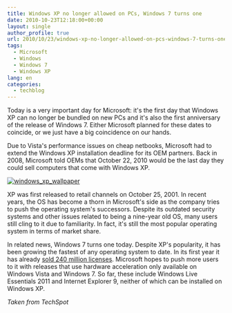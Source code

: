 ```yaml
---
title: Windows XP no longer allowed on PCs, Windows 7 turns one
date: 2010-10-23T12:18:00+00:00
layout: single
author_profile: true
url: 2010/10/23/windows-xp-no-longer-allowed-on-pcs-windows-7-turns-one/
tags:
  - Microsoft
  - Windows
  - Windows 7
  - Windows XP
lang: en
categories: 
  - techblog
---
```

Today is a very important day for Microsoft: it's the first day that Windows XP can no longer be bundled on new PCs and it's also the first anniversary of the release of Windows 7. Either Microsoft planned for these dates to coincide, or we just have a big coincidence on our hands. 

Due to Vista's performance issues on cheap netbooks, Microsoft had to extend the Windows XP installation deadline for its OEM partners. Back in 2008, Microsoft told OEMs that October 22, 2010 would be the last day they could sell computers that come with Windows XP.

[![windows_xp_wallpaper](http://lh3.ggpht.com/_vaUVXcmC3OI/TMLLnpFW7xI/AAAAAAAAC4g/pOANgnZmaNg/windows_xp_wallpaper_thumb%5B1%5D.jpg?imgmax=800 "windows_xp_wallpaper")](http://lh5.ggpht.com/_vaUVXcmC3OI/TMLLl25baSI/AAAAAAAAC4c/Ynxsw0t72Mo/s1600-h/windows_xp_wallpaper%5B3%5D.jpg)

XP was first released to retail channels on October 25, 2001. In recent years, the OS has become a thorn in Microsoft's side as the company tries to push the operating system's successors. Despite its outdated security systems and other issues related to being a nine-year old OS, many users still cling to it due to familiarity. In fact, it's still the most popular operating system in terms of market share.

In related news, Windows 7 turns one today. Despite XP's popularity, it has been growing the fastest of any operating system to date. In its first year it has already [sold 240 million licenses](http://boelectronic.blogspot.com/2010/10/windows-7-year-one-240-million-licenses.html). Microsoft hopes to push more users to it with releases that use hardware acceleration only available on Windows Vista and Windows 7. So far, these include Windows Live Essentials 2011 and Internet Explorer 9, neither of which can be installed on Windows XP.

_Taken from TechSpot_
